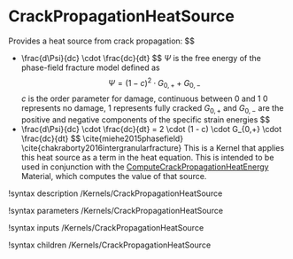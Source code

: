 # CrackPropagationHeatSource
Provides a heat source from crack propagation:
$$
- \frac{d\Psi}{dc} \cdot \frac{dc}{dt}
$$
$\Psi$ is the free energy of the phase-field fracture model
defined as
$$
\Psi = (1 - c)^2 \cdot G_{0,+} + G_{0,-}
$$
$c$ is the order parameter for damage, continuous between 0 and 1
0 represents no damage, 1 represents fully cracked
$G_{0,+}$ and $G_{0,-}$ are the positive and negative components
of the specific strain energies
$$
- \frac{d\Psi}{dc} \cdot \frac{dc}{dt} = 2 \cdot (1 - c) \cdot G_{0,+} \cdot \frac{dc}{dt}
$$
\cite{miehe2015phasefield}
\cite{chakraborty2016intergranularfracture}
This is a Kernel that applies this heat source as a term in the heat equation.
This is intended to be used in conjunction with the [ComputeCrackPropagationHeatEnergy](/Materials/tensor_mechanics/ComputeCrackPropagationHeatEnergy.md) Material,
which computes the value of that source.

!syntax description /Kernels/CrackPropagationHeatSource

!syntax parameters /Kernels/CrackPropagationHeatSource

!syntax inputs /Kernels/CrackPropagationHeatSource

!syntax children /Kernels/CrackPropagationHeatSource
